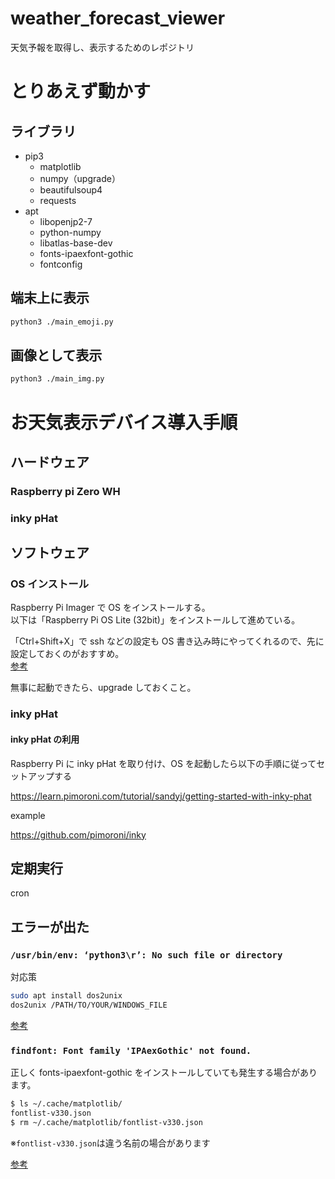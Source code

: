 # weather_forecast_viewer

天気予報を取得し、表示するためのレポジトリ

# とりあえず動かす

## ライブラリ

- pip3
  - matplotlib
  - numpy（upgrade）
  - beautifulsoup4
  - requests
- apt
  - libopenjp2-7
  - python-numpy
  - libatlas-base-dev
  - fonts-ipaexfont-gothic
  - fontconfig

## 端末上に表示

```bash
python3 ./main_emoji.py
```

## 画像として表示

```bash
python3 ./main_img.py
```

# お天気表示デバイス導入手順

## ハードウェア

### Raspberry pi Zero WH

### inky pHat

## ソフトウェア

### OS インストール

Raspberry Pi Imager で OS をインストールする。  
以下は「Raspberry Pi OS Lite (32bit)」をインストールして進めている。

「Ctrl+Shift+X」で ssh などの設定も OS 書き込み時にやってくれるので、先に設定しておくのがおすすめ。  
[参考](https://dev.classmethod.jp/articles/raspberry-pi-imager-v1-6-update/)

無事に起動できたら、upgrade しておくこと。

### inky pHat

#### inky pHat の利用

Raspberry Pi に inky pHat を取り付け、OS を起動したら以下の手順に従ってセットアップする

https://learn.pimoroni.com/tutorial/sandyj/getting-started-with-inky-phat

example

https://github.com/pimoroni/inky

## 定期実行

cron

## エラーが出た

### `/usr/bin/env: ‘python3\r’: No such file or directory`

対応策

```bash
sudo apt install dos2unix
dos2unix /PATH/TO/YOUR/WINDOWS_FILE
```

[参考](https://askubuntu.com/questions/896860/usr-bin-env-python3-r-no-such-file-or-directory)

### `findfont: Font family 'IPAexGothic' not found.`

正しく fonts-ipaexfont-gothic をインストールしていても発生する場合があります。

```bash
$ ls ~/.cache/matplotlib/
fontlist-v330.json
$ rm ~/.cache/matplotlib/fontlist-v330.json
```

※`fontlist-v330.json`は違う名前の場合があります

[参考](https://self-development.info/ipaexgothic%E3%81%AB%E3%82%88%E3%82%8Bmatplotlib%E3%81%AE%E6%97%A5%E6%9C%AC%E8%AA%9E%E5%8C%96%E3%80%90python%E3%80%91/)
